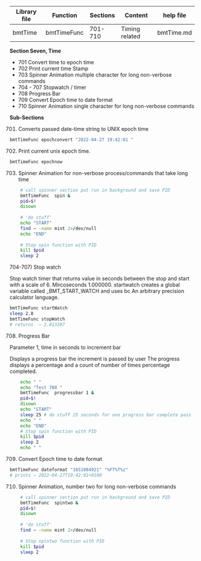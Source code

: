 | Library file | Function | Sections | Content | help file |
| ---- | ---- | ---- | ---- | ---- |
|  bmtTime  | bmtTimeFunc  | 701-710  | Timing related | bmtTime.md |

**Section Seven, Time**

* 701 Convert time to  epoch time 
* 702 Print current time Stamp
* 703 Spinner Animation multiple character for long non-verbose commands
* 704 - 707 Stopwatch / timer
* 708 Progress Bar
* 709 Convert Epoch time to date format
* 710 Spinner Animation single character for long non-verbose commands

**Sub-Sections**

701) Converts passed date-time string to  UNIX epoch time

```sh
bmtTimeFunc epochconvert "2022-04-27 19:42:01 "
```

702) Print current unix epoch time.

```sh
bmtTimeFunc epochnow
```

703) Spinner Animation for non-verbose process/commands that take long time

```sh
	# call spinner section put run in background and save PID
	bmtTimeFunc  spin &
	pid=$!
	disown
	
	# 'do stuff'
	echo "START"
	find ~ -name mint 2>/dev/null 
	echo "END"
	
	# Stop spin function with PID
	kill $pid 
	sleep 2
```

704-707) Stop watch

Stop watch timer that returns value in seconds between the stop and start
with a scale of 6. Mircoseconds  1.000000.
startwatch creates a global variable called _BMT_START_WATCH
and uses bc  An arbitrary precision calculator language.

```sh
bmtTimeFunc startWatch
sleep 2.8
bmtTimeFunc stopWatch
# returns  ~ 2.813207
```
708) Progress Bar

Parameter 1, time in seconds to increment bar 

Displays a progress bar the increment is passed by user
The progress displays a percentage and a count of number of times
percentage completed.

```sh
	echo " "
	echo "Test 708 "
	bmtTimeFunc  progressbar 1 &
	pid=$!
	disown
	echo "START"
	sleep 25 # do stuff 25 seconds for one progress bar complete pass
	echo " "
	echo "END"
	# Stop spin function with PID
	kill $pid
	sleep 2
	echo " "
```

709) Convert Epoch time to date format

```sh
bmtTimeFunc dateformat "1651084921" "%FT%T%z"
# prints ~ 2022-04-27T19:42:01+0100
```

710) Spinner Animation, number  two for long non-verbose commands

```sh
	# call spinner section put run in background and save PID
	bmtTimeFunc  spintwo &
	pid=$!
	disown
	
	# 'do stuff'
	find ~ -name mint 2>/dev/null 
	
	# Stop spintwo function with PID
	kill $pid 
	sleep 2
```
